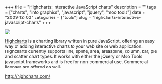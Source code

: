 +++
title = "Highcharts: Interactive JavaScript charts"
description = ""
tags = ["charts", "info graphics", "javascript", "jquery", "moo tools"]
date = "2009-12-03"
categories = ["tools"]
slug = "highcharts-interactive-javascript-charts"
+++


<div class="tool-screenshot mb1"><a href="http://highcharts.com/"><img id="bluga-thumbnail-2800" class="bluga-thumbnail custom" src="http://media.konigi.com/bluga/
wt5231019dab8bc_custom.jpg"/></a></div><p><a href="http://highcharts.com/">Highcharts</a> is a charting library written in pure JavaScript, offering an easy way of adding interactive charts to your web site or web application. Highcharts currently supports line, spline, area, areaspline, column, bar, pie and scatter chart types. It works with either the jQuery or Moo Tools javascript frameworks and is free for non-commercial use. Commercial licenses are offered as well.</p>

  
<p><a href="http://highcharts.com/">http://highcharts.com/</a></p>
      
